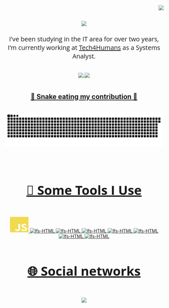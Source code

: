 <!--   <h1 style= "font-family:'Open Sans'">My name is Luiz Felipe</h1> -->

<img align="right" src="https://visitor-badge.laobi.icu/badge?page_id=luizfelipedesouza95.luizfelipedesouza95">

<h1 align="center">
  <a href="https://git.io/typing-svg">
    <img src="https://readme-typing-svg.herokuapp.com/?lines=Hey+guys!+👋;+My+name+is+Luiz+Felipe;&center=true&size=30">
  </a>
</h1>

  <!-- <li>📙 Check out my <a href="https://luizfelipedesouza95.github.io/resume/">resume</a>.</li> -->
 <p style= "font-family:'Open Sans'; font-size:20px" align="center">I've been studying in the IT area for over two years, I'm currently working at <a href="https://www.linkedin.com/company/tech4humans-brasil/" target="_blank">Tech4Humans</a> as a Systems Analyst.</p>
 <br>
  
  <div align="center">
    <a href="https://github.com/luizfelipedesouza95">
    <img height="180em"   align="center" src="https://github-readme-stats.vercel.app/api?username=luizfelipedesouza95&show_icons=true&theme=react&include_all_commits=true&count_private=true"/>
    <img height="180em"  align="center" src="https://github-readme-stats.vercel.app/api/top-langs/?username=luizfelipedesouza95&layout=compact&langs_count=7&theme=react" />
  </div>
  <br>

  <div align="center">
  <h2>🐍 Snake eating my contribution 🐍</h2>
  <br>
  <img alt="snake eating my contribution" src="https://github.com/luizfelipedesouza95/luizfelipedesouza95/blob/output/github-contribution-grid-snake.svg">
  <br>
  <br>
  <br>
</div>
 <!--  ![snake gif](https://github.com/luizfelipedesouza95/luizfelipedesouza95/blob/output/github-contribution-grid-snake.gif) -->
  <br>

  <h3 style= "font-family:'Open Sans'; font-size:40px" align="center">🚀 Some Tools I Use</h1>

  <div align="center"><br>
    <img alt="lfs-Js" height="50" width="60" src="https://raw.githubusercontent.com/devicons/devicon/master/icons/javascript/javascript-plain.svg">
    <img alt="lfs-HTML" height="50" width="60" src="https://cdn.jsdelivr.net/gh/devicons/devicon/icons/html5/html5-plain-wordmark.svg" />
    <img alt="lfs-HTML" height="50" width="60" src="https://cdn.jsdelivr.net/gh/devicons/devicon/icons/bootstrap/bootstrap-original-wordmark.svg" />
    <img alt="lfs-HTML" height="50" width="65" src="https://cdn.jsdelivr.net/gh/devicons/devicon/icons/nodejs/nodejs-original-wordmark.svg" />
    <img alt="lfs-HTML" height="50" width="65" src="https://cdn.jsdelivr.net/gh/devicons/devicon/icons/git/git-plain-wordmark.svg" />
    <img alt="lfs-HTML" height="50" width="65" src="https://cdn.jsdelivr.net/gh/devicons/devicon/icons/mysql/mysql-original-wordmark.svg" />
    <img alt="lfs-HTML" height="50" width="65" src="https://cdn.jsdelivr.net/gh/devicons/devicon/icons/css3/css3-plain-wordmark.svg" />
    <img alt="lfs-HTML" height="50" width="65" src="https://cdn.jsdelivr.net/gh/devicons/devicon/icons/typescript/typescript-original.svg" />
  </div>

  <br>
  <h3 style= "font-family:'Open Sans'; font-size:40px" align="center">🌐 Social networks</h1>

  <div align="center"><br>
    <!-- <a href="https://instagram.com/luizfelipedesouza95" target="_blank"><img src="https://img.shields.io/badge/-Instagram-%23E4405F?style=for-the-badge&logo=instagram&logoColor=white" target="_blank"></a> -->
    <a href="https://www.linkedin.com/in/luizfelipedesouza95/" target="_blank"><img src="https://img.shields.io/badge/-LinkedIn-%230077B5?style=for-the-badge&logo=linkedin&logoColor=white" target="_blank"></a>   
  </div>